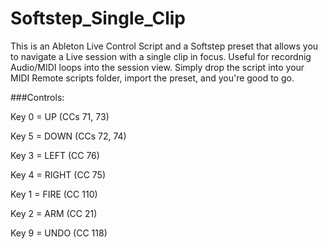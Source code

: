 # Softstep_Single_Clip
This is an Ableton Live Control Script and a Softstep preset that allows you to navigate a Live session with a single clip in focus. Useful for recordnig Audio/MIDI loops into the session view. 
Simply drop the script into your MIDI Remote scripts folder, import the preset, and you're good to go. 

###Controls: 

Key 0 = UP (CCs 71, 73)

Key 5 = DOWN (CCs 72, 74)

Key 3 = LEFT (CC 76)

Key 4 = RIGHT (CC 75)

Key 1 = FIRE (CC 110)

Key 2 = ARM (CC 21)

Key 9 = UNDO (CC 118)
